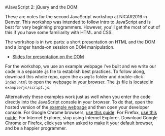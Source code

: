 #JavaScript 2: jQuery and the DOM

These are notes for the second JavaScript workshop at NICAR2016 in Denver. This workshop was intended to follow intro to JavaScript and is best for very beginning programmers. However, you'll get the most of out of this if you have some familiarity with HTML and CSS.

The workshop is in two parts: a short presentation on HTML and the DOM and a longer hands-on session on DOM manipulation.

- [Slides for presentation on the DOM](http://scottpham.xyz/JS2WorkshopNICAR2016/slides/#/)

For the workshop, we use an example webpage I've built and we write our code in a separate .js file to establish best practices. To follow along, download this whole repo, open the `example` folder and double-click `index.html` to open the webpage in your browser. The .js file is located in `example/js/script.js`.

Alternatively these examples work just as well when you enter the code directly into the JavaScript console in your browser. To do that, open the hosted version of the [example webpage](http://scottpham.xyz/JS2WorkshopNICAR2016/example/) and then open your developer console. For Google Chrome browsers, [use this guide](https://developer.chrome.com/devtools/docs/console). For Firefox, [use this guide](https://developer.mozilla.org/en-US/docs/Tools/Web_Console/Opening_the_Web_Console). For Internet Explorer, stop using Internet Explorer. Download Google Chrome or Firefox, click yes when asked to make it your default browser, and be a happier programmer.
